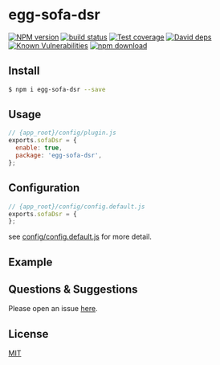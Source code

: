 # egg-sofa-dsr

[![NPM version][npm-image]][npm-url]
[![build status][travis-image]][travis-url]
[![Test coverage][codecov-image]][codecov-url]
[![David deps][david-image]][david-url]
[![Known Vulnerabilities][snyk-image]][snyk-url]
[![npm download][download-image]][download-url]

[npm-image]: https://img.shields.io/npm/v/egg-sofa-dsr.svg?style=flat-square
[npm-url]: https://npmjs.org/package/egg-sofa-dsr
[travis-image]: https://img.shields.io/travis/eggjs/egg-sofa-dsr.svg?style=flat-square
[travis-url]: https://travis-ci.org/eggjs/egg-sofa-dsr
[codecov-image]: https://img.shields.io/codecov/c/github/eggjs/egg-sofa-dsr.svg?style=flat-square
[codecov-url]: https://codecov.io/github/eggjs/egg-sofa-dsr?branch=master
[david-image]: https://img.shields.io/david/eggjs/egg-sofa-dsr.svg?style=flat-square
[david-url]: https://david-dm.org/eggjs/egg-sofa-dsr
[snyk-image]: https://snyk.io/test/npm/egg-sofa-dsr/badge.svg?style=flat-square
[snyk-url]: https://snyk.io/test/npm/egg-sofa-dsr
[download-image]: https://img.shields.io/npm/dm/egg-sofa-dsr.svg?style=flat-square
[download-url]: https://npmjs.org/package/egg-sofa-dsr

<!--
Description here.
-->

## Install

```bash
$ npm i egg-sofa-dsr --save
```

## Usage

```js
// {app_root}/config/plugin.js
exports.sofaDsr = {
  enable: true,
  package: 'egg-sofa-dsr',
};
```

## Configuration

```js
// {app_root}/config/config.default.js
exports.sofaDsr = {
};
```

see [config/config.default.js](config/config.default.js) for more detail.

## Example

<!-- example here -->

## Questions & Suggestions

Please open an issue [here](https://github.com/eggjs/egg/issues).

## License

[MIT](LICENSE)
